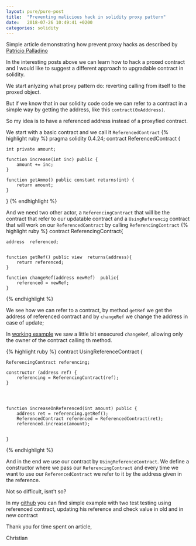 ```yaml
---
layout: pure/pure-post
title:  "Preventing malicious hack in solidity proxy pattern"
date:   2018-07-26 10:49:41 +0200
categories: solidity
---
```

Simple article demonstrating how prevent proxy hacks as described by [Patricio Palladino][patricio-palladino]

In the interesting posts above we can learn how to hack a proxed contract and I would like to suggest a different approach to upgradable contract in solidity.

We start anlyzing what proxy pattern do: reverting calling from itself to the proxed object.

But if we know that in our solidity code code we can refer to a contract in a simple way by getting the address, like this `contract(0xAdddress)`.

So my idea is to have a referenced address instead of a proxyfied contract.

We start with a basic contract and we call it `ReferencedContract`
{% highlight ruby %}
pragma solidity 0.4.24;
contract ReferencedContract {

    int private amount;

    function increase(int inc) public {
        amount += inc;
    }

    function getAmmo() public constant returns(int) {
        return amount;
    }

   
  

    

}
{% endhighlight %} 

And we need two other actor, a `ReferencingContract` that will be the contract that refer to our updatable contract and a `UsingReferencig` contract that will work on our `ReferencedContract` by calling `ReferencingContract`
{% highlight ruby %}
contract ReferencingContract{


    address  referenced;


    function getRef() public view  returns(address){
        return referenced;
    }

    function changeRef(address newRef)  public{
        referenced = newRef;
    }
{% endhighlight %} 

We see how we can refer to a contract, by method `getRef` we get the address of referenced contract and by `changeRef` we change the address in case of update;

In [working example][github-repository] we saw a little bit ensecured `changeRef`, allowing only the owner of the contract calling th method.

{% highlight ruby %}
contract UsingReferenceContract {

    ReferencingContract referencing;

    constructor (address ref) {
        referencing = ReferencingContract(ref);
    }

 


    function increaseOnReferenced(int amount) public {
        address ret = referencing.getRef();
        ReferencedContract referenced = ReferencedContract(ret);
        referenced.increase(amount);
        
       
    }
{% endhighlight %} 

And in the end we use our contract by `UsingReferenceContract`.
We define a constructor where we pass our `ReferencingContract` and every time we want to use our `ReferencedContract`
we refer to it by the address given in the reference.

Not so difficult, isnt't so?

In my [github][github-repository] you can find simple example with two test testing using referenced contract, updating his reference and check value in old and in new contract

Thank you for time spent on article,

Christian

[github-repository]: https://github.com/officina0/avoid-proxy-hacks
[patricio-palladino]:https://medium.com/nomic-labs-blog/malicious-backdoors-in-ethereum-proxies-62629adf3357
